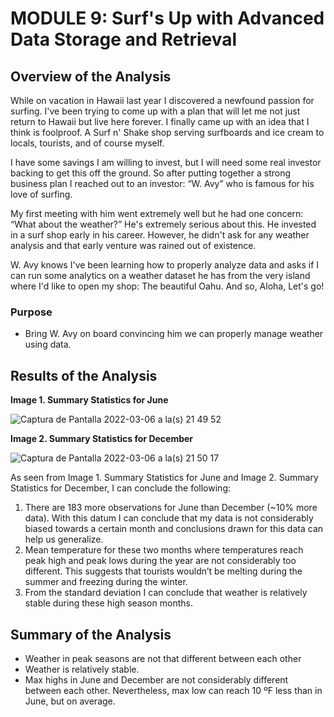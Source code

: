 # MODULE 9: Surf's Up with Advanced Data Storage and Retrieval

## Overview of the Analysis

While on vacation in Hawaii last year I discovered a newfound passion for surfing. I've been trying to come up with a plan that will let me not just return to Hawaii but live here forever. I finally came up with an idea that I think is foolproof. A Surf n' Shake shop serving surfboards and ice cream to locals, tourists, and of  course myself. 

I have some savings I am willing to invest, but I will need some real investor backing to get this off the ground. So after putting together a strong business plan I reached out to an investor: “W. Avy” who is famous for his love of surfing.

My first meeting with him went extremely well but he had one concern: “What about the weather?” He's extremely serious about this. He invested in a surf shop early in his career. However, he didn't ask for any weather analysis and that early venture was rained out of existence.

W. Avy knows I've been learning how to properly analyze data and asks if I can run some analytics on a weather dataset he has from the very island where I'd like to open my shop: The beautiful Oahu. And so, Aloha, Let's go!

### Purpose 
* Bring W. Avy on board convincing him we can properly manage weather using data.

## Results of the Analysis

**Image 1. Summary Statistics for June**

![Captura de Pantalla 2022-03-06 a la(s) 21 49 52](https://user-images.githubusercontent.com/65054637/156968840-affc60b7-c76c-411a-9b9d-3185a1f39ebd.png)

**Image 2. Summary Statistics for December**

![Captura de Pantalla 2022-03-06 a la(s) 21 50 17](https://user-images.githubusercontent.com/65054637/156968831-11c9ac34-9b40-4c30-91ac-a2d5f0a7bc06.png)

As seen from Image 1. Summary Statistics for June and Image 2. Summary Statistics for December, I can conclude the following:

1. There are 183 more observations for June than December (~10% more data). With this datum I can conclude that my data is not considerably biased towards a certain month and conclusions drawn for this data can help us generalize.
2. Mean temperature for these two months where temperatures reach peak high and peak lows during the year are not considerably too different. This suggests that tourists wouldn’t be melting during the summer and freezing during the winter. 
3. From the standard deviation I can conclude that weather is relatively stable during these high season months.

## Summary of the Analysis

- Weather in peak seasons are not that different between each other
- Weather is relatively stable. 
- Max highs in June and December are not considerably different between each other. Nevertheless, max low can reach 10 ºF less than in June, but on average.